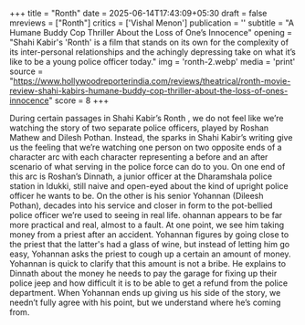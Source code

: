 +++
title = "Ronth"
date = 2025-06-14T17:43:09+05:30
draft = false
mreviews = ["Ronth"]
critics = ['Vishal Menon']
publication = ''
subtitle = "A Humane Buddy Cop Thriller About the Loss of One’s Innocence"
opening = "Shahi Kabir's 'Ronth' is a film that stands on its own for the complexity of its inter-personal relationships and the achingly depressing take on what it’s like to be a young police officer today."
img = 'ronth-2.webp'
media = 'print'
source = "https://www.hollywoodreporterindia.com/reviews/theatrical/ronth-movie-review-shahi-kabirs-humane-buddy-cop-thriller-about-the-loss-of-ones-innocence"
score = 8
+++

During certain passages in Shahi Kabir’s Ronth , we do not feel like we’re watching the story of two separate police officers, played by Roshan Mathew and Dilesh Pothan. Instead, the sparks in Shahi Kabir’s writing give us the feeling that we’re watching one person on two opposite ends of a character arc with each character representing a before and an after scenario of what serving in the police force can do to you. On one end of this arc is Roshan’s Dinnath, a junior officer at the Dharamshala police station in Idukki, still naive and open-eyed about the kind of upright police officer he wants to be. On the other is his senior Yohannan (Dileesh Pothan), decades into his service and closer in form to the pot-bellied police officer we’re used to seeing in real life. ohannan appears to be far more practical and real, almost to a fault. At one point, we see him taking money from a priest after an accident. Yohannan figures by going close to the priest that the latter's had a glass of wine, but instead of letting him go easy, Yohannan asks the priest to cough up a certain an amount of money. Yohannan is quick to clarify that this amount is not a bribe. He explains to Dinnath about the money he needs to pay the garage for fixing up their police jeep and how difficult it is to be able to get a refund from the police department. When Yohannan ends up giving us his side of the story, we needn’t fully agree with his point, but we understand where he’s coming from.
